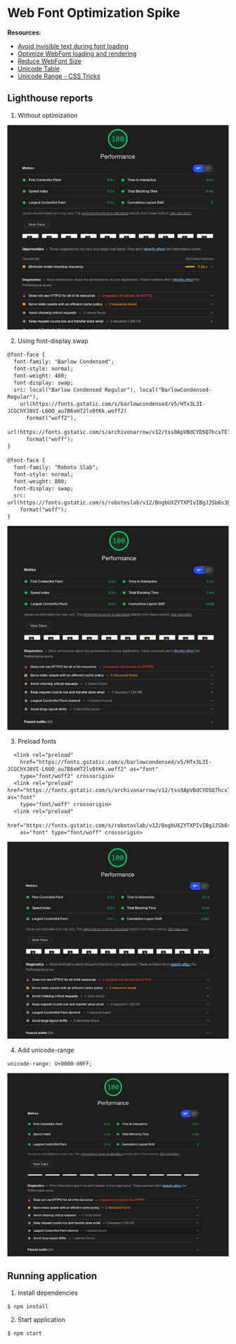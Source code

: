 # Web Font Optimization Spike

**Resources:**

- [Avoid invisible text during font loading](https://web.dev/avoid-invisible-text/)
- [Optimize WebFont loading and rendering](https://web.dev/optimize-webfont-loading/)
- [Reduce WebFont Size](https://web.dev/reduce-webfont-size/)
- [Unicode Table](https://unicode-table.com/en/)
- [Unicode Range - CSS Tricks](https://css-tricks.com/almanac/properties/u/unicode-range/#:~:text=unicode%2Drange%20%7C%20CSS%2DTricks&text=The%20unicode%2Drange%20property%20in,supported%20by%20the%20font%20face.)

## Lighthouse reports

1. Without optimization

![Report initial](public/img/report-initial.png)

2. Using font-display swap

```
@font-face {
  font-family: "Barlow Condensed";
  font-style: normal;
  font-weight: 400;
  font-display: swap;
  src: local("Barlow Condensed Regular"), local("BarlowCondensed-Regular"),
    url(https://fonts.gstatic.com/s/barlowcondensed/v5/HTx3L3I-JCGChYJ8VI-L6OO_au7B6xHT2lv0tKk.woff2)
      format("woff2"),
    url(https://fonts.gstatic.com/s/archivonarrow/v12/tss0ApVBdCYD5Q7hcxTE1ArZ0Yb0.woff)
      format("woff");
}

@font-face {
  font-family: "Roboto Slab";
  font-style: normal;
  font-weight: 800;
  font-display: swap;
  src: url(https://fonts.gstatic.com/s/robotoslab/v12/BngbUXZYTXPIvIBgJJSb6s3BzlRRfKOFbvjoDIOmb2RlV9Su1cai.woff)
    format("woff");
}
```

![Report initial](public/img/report-font-swap.png)

3. Preload fonts

```
  <link rel="preload"
    href="https://fonts.gstatic.com/s/barlowcondensed/v5/HTx3L3I-JCGChYJ8VI-L6OO_au7B6xHT2lv0tKk.woff2" as="font"
    type="font/woff2" crossorigin>
  <link rel="preload" href="https://fonts.gstatic.com/s/archivonarrow/v12/tss0ApVBdCYD5Q7hcxTE1ArZ0Yb0.woff" as="font"
    type="font/woff" crossorigin>
  <link rel="preload"
    href="https://fonts.gstatic.com/s/robotoslab/v12/BngbUXZYTXPIvIBgJJSb6s3BzlRRfKOFbvjoDIOmb2RlV9Su1cai.woff"
    as="font" type="font/woff" crossorigin>
```

![Report initial](public/img/report-using-preload.png)

4. Add unicode-range

```
unicode-range: U+0000-00FF;
```

![Report initial](public/img/report-unicode-range.png)

## Running application

1. Install dependencies

```
$ npm install
```

2. Start application

```
$ npm start
```
